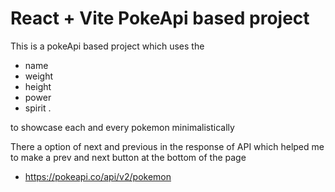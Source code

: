 # React + Vite PokeApi based project

This is a pokeApi based project which uses the 
- name
- weight
- height
- power
- spirit .
  
to showcase each and every pokemon minimalistically

There a option of next and previous in the response of API which helped me to make a prev and next button at the bottom of the page

* https://pokeapi.co/api/v2/pokemon
